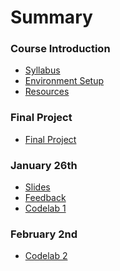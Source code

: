 # Summary

### Course Introduction

* [Syllabus](README.md)
* [Environment Setup](env.md)
* [Resources](resources/README.md)

### Final Project

* [Final Project](final-project/README.md)

### January 26th

* [Slides](lectures/lecture-01/slides.md)
* [Feedback](lectures/lecture-01/feedback.md)
* [Codelab 1](codelabs/codelab-01/README.md)

### February 2nd

<!-- link to slides goes here -->
* [Codelab 2](codelabs/codelab-02/README.md)
<!-- link to feedback goes here -->
